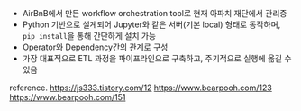 - AirBnB에서 만든 workflow orchestration tool로 현재 아파치 재단에서 관리중
- Python 기반으로 설계되어 Jupyter와 같은 서버(기본 local) 형태로 동작하며, `pip install`을 통해 간단하게 설치 가능
- Operator와 Dependency간의 관계로 구성
- 가장 대표적으로 ETL 과정을 파이프라인으로 구축하고, 주기적으로 실행에 옮길 수 있음



reference.
https://js333.tistory.com/12
https://www.bearpooh.com/123
https://www.bearpooh.com/151